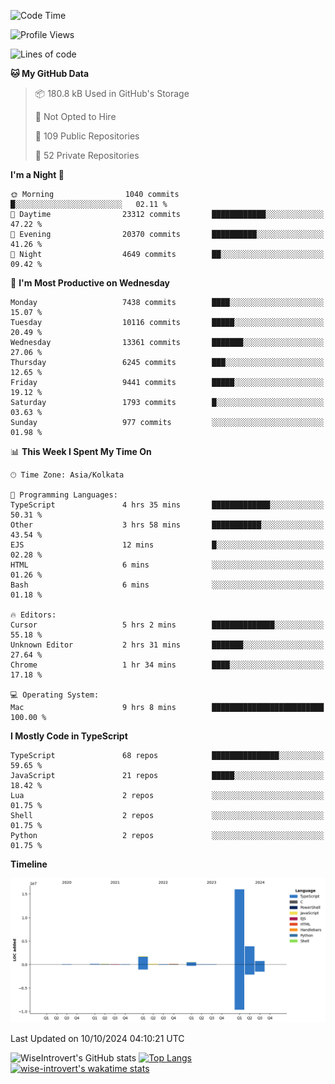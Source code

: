 <!--START_SECTION:waka-->
![Code Time](http://img.shields.io/badge/Code%20Time-1%2C652%20hrs%2037%20mins-blue)

![Profile Views](http://img.shields.io/badge/Profile%20Views-4-blue)

![Lines of code](https://img.shields.io/badge/From%20Hello%20World%20I%27ve%20Written-23.6%20million%20lines%20of%20code-blue)

**🐱 My GitHub Data** 

> 📦 180.8 kB Used in GitHub's Storage 
 > 
> 🚫 Not Opted to Hire
 > 
> 📜 109 Public Repositories 
 > 
> 🔑 52 Private Repositories 
 > 
**I'm a Night 🦉** 

```text
🌞 Morning                1040 commits        █░░░░░░░░░░░░░░░░░░░░░░░░   02.11 % 
🌆 Daytime                23312 commits       ████████████░░░░░░░░░░░░░   47.22 % 
🌃 Evening                20370 commits       ██████████░░░░░░░░░░░░░░░   41.26 % 
🌙 Night                  4649 commits        ██░░░░░░░░░░░░░░░░░░░░░░░   09.42 % 
```
📅 **I'm Most Productive on Wednesday** 

```text
Monday                   7438 commits        ████░░░░░░░░░░░░░░░░░░░░░   15.07 % 
Tuesday                  10116 commits       █████░░░░░░░░░░░░░░░░░░░░   20.49 % 
Wednesday                13361 commits       ███████░░░░░░░░░░░░░░░░░░   27.06 % 
Thursday                 6245 commits        ███░░░░░░░░░░░░░░░░░░░░░░   12.65 % 
Friday                   9441 commits        █████░░░░░░░░░░░░░░░░░░░░   19.12 % 
Saturday                 1793 commits        █░░░░░░░░░░░░░░░░░░░░░░░░   03.63 % 
Sunday                   977 commits         ░░░░░░░░░░░░░░░░░░░░░░░░░   01.98 % 
```


📊 **This Week I Spent My Time On** 

```text
🕑︎ Time Zone: Asia/Kolkata

💬 Programming Languages: 
TypeScript               4 hrs 35 mins       █████████████░░░░░░░░░░░░   50.31 % 
Other                    3 hrs 58 mins       ███████████░░░░░░░░░░░░░░   43.54 % 
EJS                      12 mins             █░░░░░░░░░░░░░░░░░░░░░░░░   02.28 % 
HTML                     6 mins              ░░░░░░░░░░░░░░░░░░░░░░░░░   01.26 % 
Bash                     6 mins              ░░░░░░░░░░░░░░░░░░░░░░░░░   01.18 % 

🔥 Editors: 
Cursor                   5 hrs 2 mins        ██████████████░░░░░░░░░░░   55.18 % 
Unknown Editor           2 hrs 31 mins       ███████░░░░░░░░░░░░░░░░░░   27.64 % 
Chrome                   1 hr 34 mins        ████░░░░░░░░░░░░░░░░░░░░░   17.18 % 

💻 Operating System: 
Mac                      9 hrs 8 mins        █████████████████████████   100.00 % 
```

**I Mostly Code in TypeScript** 

```text
TypeScript               68 repos            ███████████████░░░░░░░░░░   59.65 % 
JavaScript               21 repos            █████░░░░░░░░░░░░░░░░░░░░   18.42 % 
Lua                      2 repos             ░░░░░░░░░░░░░░░░░░░░░░░░░   01.75 % 
Shell                    2 repos             ░░░░░░░░░░░░░░░░░░░░░░░░░   01.75 % 
Python                   2 repos             ░░░░░░░░░░░░░░░░░░░░░░░░░   01.75 % 
```



**Timeline**

![Lines of Code chart](https://raw.githubusercontent.com/wise-introvert/wise-introvert/master/assets/bar_graph.png)


 Last Updated on 10/10/2024 04:10:21 UTC
<!--END_SECTION:waka-->

![WiseIntrovert's GitHub stats](https://github-readme-stats.vercel.app/api?username=wise-introvert&count_private=true&show_icons=true)
[![Top Langs](https://github-readme-stats.vercel.app/api/top-langs/?username=wise-introvert&langs_count=10)](https://github.com/anuraghazra/github-readme-stats)
[![wise-introvert's wakatime stats](https://github-readme-stats.vercel.app/api/wakatime?username=wiseintrovert)](https://github.com/anuraghazra/github-readme-stats)

